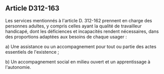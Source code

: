 ## Article D312-163

Les services mentionnés à l'article D. 312-162 prennent en charge des personnes adultes, y compris celles
ayant la qualité de travailleur handicapé, dont les déficiences et incapacités rendent nécessaires, dans des
proportions adaptées aux besoins de chaque usager :

a) Une assistance ou un accompagnement pour tout ou partie des actes essentiels de l'existence ;

b) Un accompagnement social en milieu ouvert et un apprentissage à l'autonomie.

